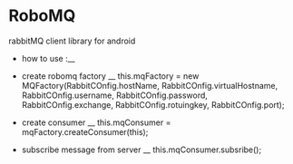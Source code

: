 # RoboMQ
rabbitMQ client library for android

+ how to use :__
- create robomq factory __
        this.mqFactory = new MQFactory(RabbitCOnfig.hostName,
                RabbitCOnfig.virtualHostname,
                RabbitCOnfig.username,
                RabbitCOnfig.password,
                RabbitCOnfig.exchange,
                RabbitCOnfig.rotuingkey,
                RabbitCOnfig.port);
                
- create consumer __
this.mqConsumer = mqFactory.createConsumer(this);

- subscribe message from server __
 this.mqConsumer.subsribe();
